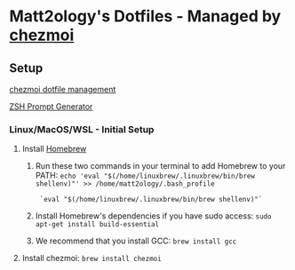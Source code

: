 # Matt2ology's Dotfiles - Managed by [chezmoi](https://www.chezmoi.io/install/)

## Setup

[chezmoi dotfile management](https://www.jacobbolda.com/chezmoi-dotfile-management)

[ZSH Prompt Generator](https://zsh-prompt-generator.site/)

### Linux/MacOS/WSL - Initial Setup

1. Install [Homebrew](https://brew.sh/)
	1. Run these two commands in your terminal to add Homebrew to your PATH:
		`echo 'eval "$(/home/linuxbrew/.linuxbrew/bin/brew shellenv)"' >> /home/matt2ology/.bash_profile`

    		`eval "$(/home/linuxbrew/.linuxbrew/bin/brew shellenv)"`

	2. Install Homebrew's dependencies if you have sudo access:
		`sudo apt-get install build-essential`
	3. We recommend that you install GCC:
		`brew install gcc`
2. Install chezmoi: `brew install chezmoi`

